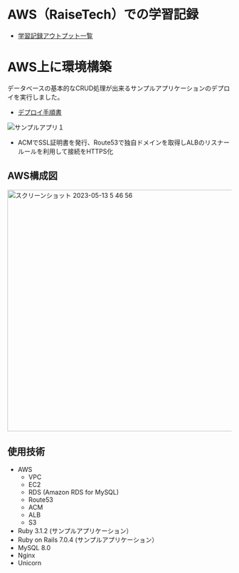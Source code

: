 # AWS（RaiseTech）での学習記録
- [学習記録アウトプット一覧](lecture)
# AWS上に環境構築
データベースの基本的なCRUD処理が出来るサンプルアプリケーションのデプロイを実行しました。　　
- [デプロイ手順書](lecture/lecture05_deproy.md)

![サンプルアプリ１](https://github.com/Katsuya-00/RaiseTech_lecture/assets/128438140/c4cd22ac-e5d7-4e84-83d1-90853d66a2c6)

- ACMでSSL証明書を発行、Route53で独自ドメインを取得しALBのリスナールールを利用して接続をHTTPS化

## AWS構成図

<img width="543" alt="スクリーンショット 2023-05-13 5 46 56" src="https://github.com/Katsuya-00/RaiseTech_lecture/assets/128438140/e59070cd-6c1b-4b79-89c6-399f0cdb4ab7">

## 使用技術
- AWS
  - VPC
  - EC2
  - RDS (Amazon RDS for MySQL)
  - Route53
  - ACM
  - ALB
  - S3
- Ruby 3.1.2 (サンプルアプリケーション）
- Ruby on Rails 7.0.4 (サンプルアプリケーション）
- MySQL 8.0
- Nginx
- Unicorn
